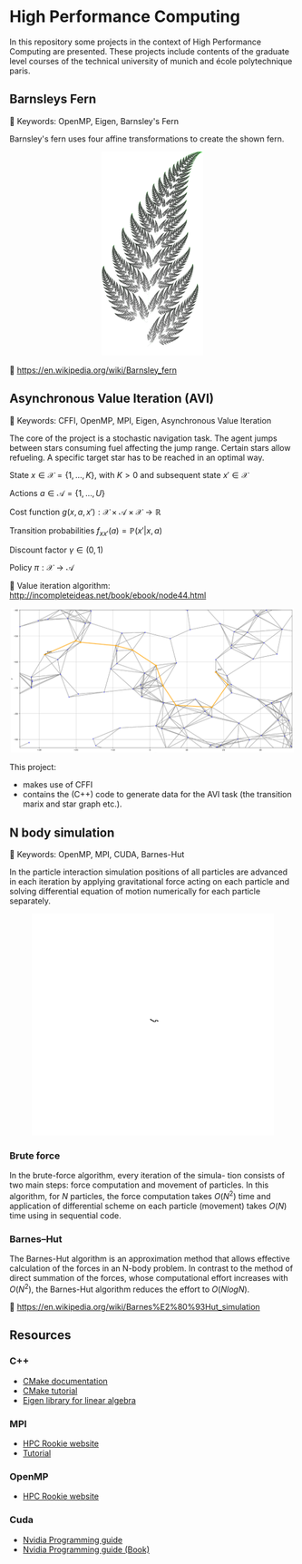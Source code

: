 # High Performance Computing

In this repository some projects in the context of High Performance Computing are presented. These projects include contents of the graduate level courses of the technical university of munich and école polytechnique paris. 

## Barnsleys Fern
:key: Keywords: OpenMP, Eigen, Barnsley's Fern


Barnsley's fern uses four affine transformations to create the shown fern.

<p align="center">
<img src="etc/barnsley-fern.png" alt="fern" width="180"/>
</p>

:link: https://en.wikipedia.org/wiki/Barnsley_fern

## Asynchronous Value Iteration (AVI)

:key: Keywords: CFFI, OpenMP, MPI, Eigen, Asynchronous Value Iteration

The core of the project is a stochastic navigation task. The agent jumps between stars consuming fuel affecting the jump range. Certain stars allow refueling. A specific target star has to be reached in an optimal way.

State $x \in \mathcal{X} = \{1, \dots, K\},$ with $K > 0$ and subsequent state $x' \in \mathcal{X}$ 

Actions $a \in \mathcal{A} = \{1, \dots, U\}$

Cost function $g(x, a, x'): \mathcal{X} \times \mathcal{A} \times \mathcal{X}  \rightarrow \mathbb{R}$

Transition probabilities $f_{xx'}(a) = \mathbb{P}(x' | x, a)$

Discount factor $\gamma \in (0, 1)$

Policy $\pi: \mathcal{X} \rightarrow \mathcal{A}$

:link: Value iteration algorithm: http://incompleteideas.net/book/ebook/node44.html

<p align="center">
<img src="etc/stars.png" alt="stars" width="500"/>
</p>

This project:

* makes use of CFFI
* contains the (C++) code to generate data for the AVI task (the transition marix and star graph etc.).


## N body simulation 

:key: Keywords: OpenMP, MPI, CUDA, Barnes-Hut


In the particle interaction simulation positions of all particles are advanced in each iteration by
applying gravitational force acting on each particle and solving differential equation of motion
numerically for each particle separately.

<p align="center">
<img src="etc/nbody.gif" alt="animated"  />
</p>

### Brute force
In the brute-force algorithm, every iteration of the simula-
tion consists of two main steps: force computation and movement of particles. In this algorithm,
for $N$ particles, the force computation takes $O(N^2)$ time and application of differential scheme
on each particle (movement) takes $O(N)$ time using in sequential code.

### Barnes–Hut 
The Barnes-Hut algorithm is an approximation method that allows effective calculation of the forces in an N-body problem. In contrast to the method of direct summation of the forces, whose computational effort increases with $O(N^2)$, the Barnes-Hut algorithm reduces the effort to $O(N log N)$. 

:link: https://en.wikipedia.org/wiki/Barnes%E2%80%93Hut_simulation


## Resources

### C++
- [CMake documentation](https://cmake.org/documentation)
- [CMake tutorial](https://cmake.org/cmake/help/latest/guide/tutorial/index.html)
- [Eigen library for linear algebra](https://eigen.tuxfamily.org/index.php?title=Main_Page)

### MPI
- [HPC Rookie website](https://rookiehpc.github.io/mpi/index.html)
- [Tutorial](https://mpitutorial.com/)

### OpenMP
- [HPC Rookie website](https://rookiehpc.github.io/openmp/index.html)

### Cuda
- [Nvidia Programming guide](https://docs.nvidia.com/cuda/cuda-c-programming-guide/index.html)
- [Nvidia Programming guide (Book)](https://developer.download.nvidia.com/compute/DevZone/docs/html/C/doc/CUDA_C_Programming_Guide.pdf)

